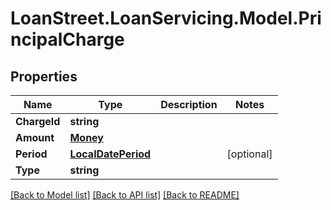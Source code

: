 # LoanStreet.LoanServicing.Model.PrincipalCharge
## Properties

Name | Type | Description | Notes
------------ | ------------- | ------------- | -------------
**ChargeId** | **string** |  | 
**Amount** | [**Money**](Money.md) |  | 
**Period** | [**LocalDatePeriod**](LocalDatePeriod.md) |  | [optional] 
**Type** | **string** |  | 

[[Back to Model list]](../README.md#documentation-for-models) [[Back to API list]](../README.md#documentation-for-api-endpoints) [[Back to README]](../README.md)

